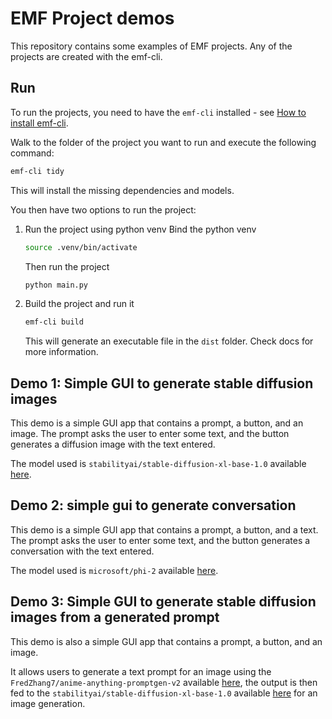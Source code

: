 # EMF Project demos

This repository contains some examples of EMF projects.
Any of the projects are created with the emf-cli.

## Run

To run the projects, you need to have the `emf-cli` installed - see [How to install emf-cli](https://easy-model-fusion.github.io/docs/).

Walk to the folder of the project you want to run and execute the following command:

```bash
emf-cli tidy
```

This will install the missing dependencies and models.

You then have two options to run the project:

1. Run the project using python venv
    Bind the python venv
    ```bash
    source .venv/bin/activate
    ```
   Then run the project
    ```bash
    python main.py
    ```
2. Build the project and run it
    ```bash
    emf-cli build
    ```
   This will generate an executable file in the `dist` folder. Check docs for more information.

## Demo 1: Simple GUI to generate stable diffusion images

This demo is a simple GUI app that contains a prompt, a button, and an image.
The prompt asks the user to enter some text, and the button generates a diffusion image with the text entered.

The model used is `stabilityai/stable-diffusion-xl-base-1.0` available [here](https://huggingface.co/stabilityai/stable-diffusion-xl-base-1.0).

## Demo 2: simple gui to generate conversation

This demo is a simple GUI app that contains a prompt, a button, and a text.
The prompt asks the user to enter some text, and the button generates a conversation with the text entered.

The model used is `microsoft/phi-2` available [here](https://huggingface.co/microsoft/phi-2).

## Demo 3: Simple GUI to generate stable diffusion images from a generated prompt

This demo is also a simple GUI app that contains a prompt, a button, and an image.

It allows users to generate a text prompt for an image using the `FredZhang7/anime-anything-promptgen-v2` available [here](<https://huggingface.co/FredZhang7/anime-anything-promptgen-v2>), the output is then fed to the  `stabilityai/stable-diffusion-xl-base-1.0` available [here](https://huggingface.co/stabilityai/stable-diffusion-xl-base-1.0) for an image generation.




